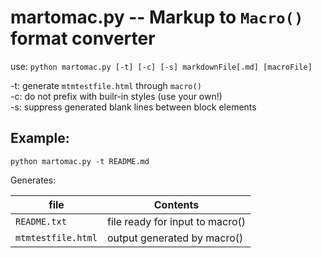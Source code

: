 # martomac.py -- Markup to `Macro()` format converter

use: `python martomac.py [-t] [-c] [-s] markdownFile[.md] [macroFile]`

-t: generate `mtmtestfile.html` through `macro()`  
-c: do not prefix with builr-in styles (use your own!)  
-s: suppress generated blank lines between block elements  

## Example:

    python martomac.py -t README.md

Generates:

file | Contents
-----|---------
`README.txt` | file ready for input to macro\(\)
`mtmtestfile.html` | output generated by macro\(\)

